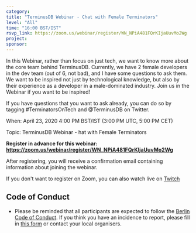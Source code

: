 ```yaml
---
category:
title: "TerminusDB Webinar - Chat with Female Terminators"
level: "All"
time: "16:00 BST/IST"
rsvp_link: https://zoom.us/webinar/register/WN_NPiA481FQrKIjaUuvMo2Wg
project:
sponsor:
---
```


In this Webinar, rather than focus on just tech, we want to know more about the core team behind TerminusDB. Currently, we have 2 female developers in the dev team (out of 6, not bad), and I have some questions to ask them. We want to be inspired not just by technological knowledge, but also by their experience as a developer in a male-dominated industry. Join us in the Webinar if you want to be inspired!

If you have questions that you want to ask already, you can do so by tagging #TerminatorsOnTech and @TerminusDB on Twitter.

When: April 23, 2020 4:00 PM BST/IST (3:00 PM UTC, 5:00 PM CET)

Topic: TerminusDB Webinar - hat with Female Terminators

**Register in advance for this webinar:
<https://zoom.us/webinar/register/WN_NPiA481FQrKIjaUuvMo2Wg>**

After registering, you will receive a confirmation email containing information about joining the webinar.

If you don't want to register on Zoom, you can also watch live on [Twitch](https://www.twitch.tv/terminusdb/)


Code of Conduct
---------------

- Please be reminded that all participants are expected to follow the [Berlin Code of Conduct](https://berlincodeofconduct.org/). If you think you have an incidence to report, please fill in [this form](https://forms.gle/hJdQsUQ7VsWj1NMn7) or contact your local organisers.
